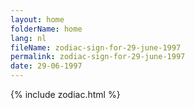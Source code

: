 ```yaml
---
layout: home
folderName: home
lang: nl
fileName: zodiac-sign-for-29-june-1997
permalink: zodiac-sign-for-29-june-1997
date: 29-06-1997
---
```

{% include zodiac.html %}
